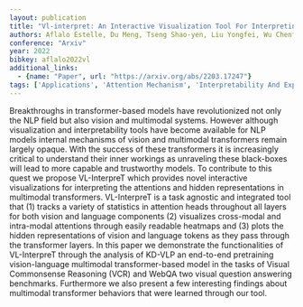 ```yaml
---
layout: publication
title: "Vl-interpret: An Interactive Visualization Tool For Interpreting Vision-language Transformers"
authors: Aflalo Estelle, Du Meng, Tseng Shao-yen, Liu Yongfei, Wu Chenfei, Duan Nan, Lal Vasudev
conference: "Arxiv"
year: 2022
bibkey: aflalo2022vl
additional_links:
  - {name: "Paper", url: "https://arxiv.org/abs/2203.17247"}
tags: ['Applications', 'Attention Mechanism', 'Interpretability And Explainability', 'Model Architecture', 'Multimodal Models', 'Pretraining Methods', 'Tools', 'Training Techniques', 'Transformer']
---
```

Breakthroughs in transformer-based models have revolutionized not only the NLP field but also vision and multimodal systems. However although visualization and interpretability tools have become available for NLP models internal mechanisms of vision and multimodal transformers remain largely opaque. With the success of these transformers it is increasingly critical to understand their inner workings as unraveling these black-boxes will lead to more capable and trustworthy models. To contribute to this quest we propose VL-InterpreT which provides novel interactive visualizations for interpreting the attentions and hidden representations in multimodal transformers. VL-InterpreT is a task agnostic and integrated tool that (1) tracks a variety of statistics in attention heads throughout all layers for both vision and language components (2) visualizes cross-modal and intra-modal attentions through easily readable heatmaps and (3) plots the hidden representations of vision and language tokens as they pass through the transformer layers. In this paper we demonstrate the functionalities of VL-InterpreT through the analysis of KD-VLP an end-to-end pretraining vision-language multimodal transformer-based model in the tasks of Visual Commonsense Reasoning (VCR) and WebQA two visual question answering benchmarks. Furthermore we also present a few interesting findings about multimodal transformer behaviors that were learned through our tool.
